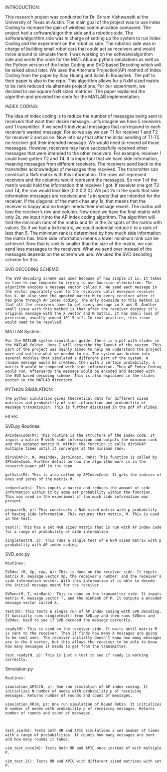 INTRODUCTION:
	
This research project was conducted for Dr. Sriram Vishwanath at the University of Texas at Austin. The main goal of the project was to use Index Coding to increase the gain of wireless communication compared. The project had a software/algorithm side and a robotics side. The software/algorithm side was in charge of setting up the system to run Index Coding and the experiment on the robotics side. The robotics side was in charge of building small robot cars that could act as receivers and would move around to simulate them. I was working on the software/algorithm side and wrote the code for the MATLAB and python simulations as well as the Python version of the Index Coding and SVD based Decoding which will be talked about later. 
	We used the Alternate Projection(AP) method of Index Coding from the paper by Xiao Huang and Salim El Rouayheb. The pdf to their paper is also in the repo. This algorithm allows for a NxM sized matrix to be rank reduced via alternate projections. For our experiment, we decided to use square NxN sized matrices. The paper explained the algorithm and provided the code for the MATLAB implementation. 

INDEX CODING:

The idea of index coding is to reduce the number of messages being sent to receivers that want their desire message. Let’s imagine we have 5 receivers and 1 transmitter. If we send 5 individual messages that correspond to each receiver’s wanted message. For so we say we can T1 for receiver 1 and T2 for receiver 2 and so on. Now let’s say that after the initial sending of T1-T5 no receiver got their intended message. We would need to resend all those messages. However, receivers may have successfully received other messages that were intended to the other receivers. For example, receiver 1 could have gotten T2 and T4. It is important that we have side information, meaning messages from different receivers. The receivers send back to the transmitter acknowledges of messages they received. The transmitter can construct a NxN matrix with this information. The rows will represent receivers and the columns would represent the messages. So row 1 of the matrix would hold the information that receiver 1 got. If receiver one got T2 and T4, the row would look like [0 2 0 2 0]. We put 2s in the spots that side information messages are received and 1s in spots that are intended for the receiver. If the diagonal of the matrix has any 1s, that means that the receiver is happy and no longer needs their message resent. The matrix will lose the receiver’s row and column. Now once we have the final matrix with only 2s, we input it into the AP index coding algorithm. The algorithm will find the minimum rank of the matrix and fill in the 2s spots of the matrix with values. So if we had a 5x5 matrix, we could potential reduce it to a rank of less than 5. The minimum rank is determined by how much side information the matrix has. More side information means a lower minimum rank can be achieved. Now that is rank is smaller than the size of the matrix, we can send less messages to the receivers. What we send over instead of the messages depends on the scheme we use. We used the SVD decoding scheme for this.   

SVD DECODING SCHEME:

	The SVD decoding scheme was used because of how simple it is. It takes no time to run compared to trying to use Gaussian elimination. The algorithm encodes a message vector called X. We send each message in the vector separately over to the receivers until everyone receiver has X. We also send the updated matrix M to every receiver after it has gone through AP index coding. The only downside to this method is that all the receivers have to get every message in X and M. Another small issue with this method is that after the receiver decodes it’s original message with the X vector and M matrix, it has small loss of precision, usually around 10^-5 off. In real practice, this issue would need to be resolved. 

MATLAB System:

	For the MATLAB system simulation guide, there is a pdf with slides in the MATLAB folder. Here I will describe the layout of the system. This part of the project was mainly aimed to help me understand the project more and outline what we needed to do. The system was broken into several modules that simulated a different part of the system. A random message would be created, then with a certain probability, a matrix M would be composed with side information. Then AP Index Coding would run. Afterwards the message would be encoded and decoded with the SVD based decoding scheme. This is also explained in the slides posted in the MATLAB directory.

PYTHON SIMULATION:
	
	The python simulation gives theoretical data for different sized matrices and probability of side information and probability of message transmission. This is further discussed in the pdf of slides.

FILES: 

SVD.py
	Routines:
	
	APIndexCode(M): This routine is the structure of the index code. It inputs a matrix M with side information and outputs the minimum rank and the updated matrix M. Within the function it calls dirSVDAP multiple times until it converges at the minimum rank. 

	dirSVDAP(r, N, OneIndex, ZeroIndex, Rnk): This function is called by APIndexCode. Further detail on how the algorithm work is in the research paper pdf in the repo.

	getVals(M): This is also called by APIndexCode. It gets the indices of ones and zeros of the matrix M.

	reduce(acks): This inputs a matrix and reduces the amount of side information within it by some set probability within the function. This was used in the experiment if too much side information was present. 

	prepare(N, p): This constructs a NxN sized matrix with p probability of having side information. This returns that matrix, M. This is used in the test.

	test(): This has a set NxN sized matrix that is run with AP index code for a range of probability of side information.

	singletest(N, p): This runs a single test of a NxN sized matrix with p probability with AP index coding. 

	

SVD_enc.py

	Routines:

	SVDdec (M, Xp, row, A): This is done on the receiver side. It inputs matrix M, message vector Xp, the receiver’s number, and the receiver’s side information vector. With this information it is able to decode the initial message meant for the receiver.

	SVDenc(M, T, minRank): This is done on the transmitter side. It inputs matrix M, message vector T, and the minRank of M. It outputs a encoded message vector called X. 

	test(N): This tests a single run of AP index coding with SVD decoding. It basically runs singletest() from SVD.py and then runs SVDenc and SVDdec. Used to see if SVD decoded the message correctly.

	ready(M): This is used on the receiver side. It waits until matrix M is sent to the receiver. Then it finds how many X messages are going to be sent over. The receiver initially doesn’t know how many messages are in the X vector, but this allows the receiver to be able to know how many messages it needs to get from the transmitter.

	test_ready(N, p): This is just a test to see if ready is working correctly.

Simulation.py

	Routines:

	simulation_APIC(N, p): One run simulation of AP index coding. It initializes N number of nodes with probability p of receiving messages. Returns number of rounds and count of messages.

	simulation_RR(N, p): One run simulation of Round Robin. It initializes N number of nodes with probability p of receiving messages. Returns number of rounds and count of messages.



	test_sim(N): Tests both RR and APIC simulations a set number of times with a range of probabilities. It counts how many messages are sent and how many rounds it takes. 

	sim_test_once(N): Tests both RR and APIC once instead of with multiple P. 

	sim_test_2(): Tests RR and APIC with different sized matrices with set P.

	
	

	

